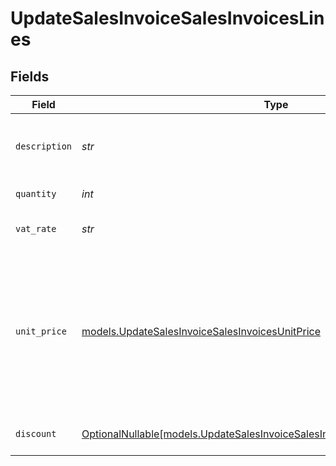 # UpdateSalesInvoiceSalesInvoicesLines


## Fields

| Field                                                                                                                                                                                  | Type                                                                                                                                                                                   | Required                                                                                                                                                                               | Description                                                                                                                                                                            | Example                                                                                                                                                                                |
| -------------------------------------------------------------------------------------------------------------------------------------------------------------------------------------- | -------------------------------------------------------------------------------------------------------------------------------------------------------------------------------------- | -------------------------------------------------------------------------------------------------------------------------------------------------------------------------------------- | -------------------------------------------------------------------------------------------------------------------------------------------------------------------------------------- | -------------------------------------------------------------------------------------------------------------------------------------------------------------------------------------- |
| `description`                                                                                                                                                                          | *str*                                                                                                                                                                                  | :heavy_check_mark:                                                                                                                                                                     | A description of the line item. For example *LEGO 4440 Forest Police Station*.                                                                                                         | LEGO 4440 Forest Police Station                                                                                                                                                        |
| `quantity`                                                                                                                                                                             | *int*                                                                                                                                                                                  | :heavy_check_mark:                                                                                                                                                                     | The number of items.                                                                                                                                                                   | 1                                                                                                                                                                                      |
| `vat_rate`                                                                                                                                                                             | *str*                                                                                                                                                                                  | :heavy_check_mark:                                                                                                                                                                     | The vat rate to be applied to this line item.                                                                                                                                          | 21.00                                                                                                                                                                                  |
| `unit_price`                                                                                                                                                                           | [models.UpdateSalesInvoiceSalesInvoicesUnitPrice](../models/updatesalesinvoicesalesinvoicesunitprice.md)                                                                               | :heavy_check_mark:                                                                                                                                                                     | The price of a single item excluding VAT.<br/><br/>For example: `{"currency":"EUR", "value":"89.00"}` if the box of LEGO costs €89.00 each.<br/><br/>The unit price can be zero in case of free items. |                                                                                                                                                                                        |
| `discount`                                                                                                                                                                             | [OptionalNullable[models.UpdateSalesInvoiceSalesInvoicesResponse200Discount]](../models/updatesalesinvoicesalesinvoicesresponse200discount.md)                                         | :heavy_minus_sign:                                                                                                                                                                     | The discount to be applied to the line item.                                                                                                                                           |                                                                                                                                                                                        |